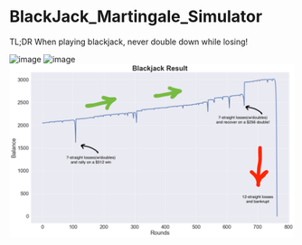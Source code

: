 # BlackJack_Martingale_Simulator

TL;DR
When playing blackjack, never double down while losing!


![image](https://github.com/derrickroselight/Black_Jack_Martingale_Simulator/blob/master/image%20file/Blackjack.png)
![image](https://github.com/derrickroselight/Black_Jack_Martingale_Simulator/blob/master/image%20file/strategy_table.png)
![image](https://github.com/derrickroselight/BlackJack_Martingale_Simulator/blob/master/image%20file/blackjack_result.png)


